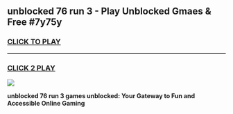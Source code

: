 
## unblocked 76 run 3 - Play Unblocked Gmaes & Free #7y75y
<h3>
<a href="https://news.freeplayer.one?title=unblocked_76_run_3&ref=24F">CLICK TO PLAY</a></h3>
<hr>

<h3>
<a href="https://news.freeplayer.one?title=unblocked_76_run_3&ref=24F">CLICK 2 PLAY</a>
  
</h3>

<a href="https://news.freeplayer.one?title=unblocked_76_run_3&ref=24F/"><img src="https://clearcache.store/games.png"></a>


**unblocked 76 run 3 games unblocked: Your Gateway to Fun and Accessible Online Gaming**
